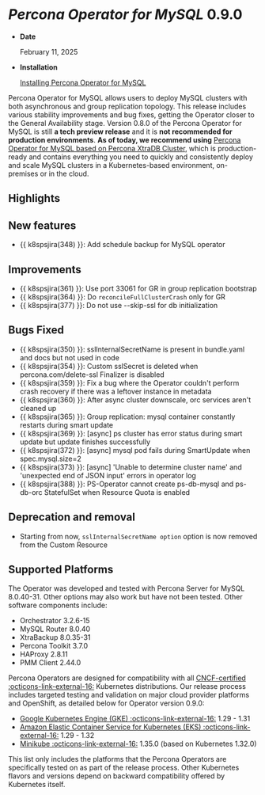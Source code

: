 # *Percona Operator for MySQL* 0.9.0

* **Date**

    February 11, 2025

* **Installation**

    [Installing Percona Operator for MySQL](../System-Requirements.md#installation-guidelines)

Percona Operator for MySQL allows users to deploy MySQL clusters with both asynchronous and group replication topology. This release includes various stability improvements and bug fixes, getting the Operator closer to the General Availability stage. Version 0.8.0 of the Percona Operator for MySQL is still **a tech preview release** and it is **not recommended for production environments**. **As of today, we recommend using** [Percona Operator for MySQL based on Percona XtraDB Cluster](https://docs.percona.com/percona-operator-for-mysql/pxc/index.html), which is production-ready and contains everything you need to quickly and consistently deploy and scale MySQL clusters in a Kubernetes-based environment, on-premises or in the cloud.

## Highlights



## New features

* {{ k8spsjira(348) }}: Add schedule backup for MySQL operator

## Improvements

* {{ k8spsjira(361) }}: Use port 33061 for GR in group replication bootstrap
* {{ k8spsjira(364) }}: Do `reconcileFullClusterCrash` only for GR
* {{ k8spsjira(377) }}: Do not use --skip-ssl for db initialization

## Bugs Fixed

* {{ k8spsjira(350) }}: sslInternalSecretName is present in bundle.yaml and docs but not used in code
* {{ k8spsjira(354) }}: Custom sslSecret is deleted when percona.com/delete-ssl Finalizer is disabled
* {{ k8spsjira(359) }}: Fix a bug where the Operator couldn't perform crash recovery if there was a leftover instance in metadata
* {{ k8spsjira(360) }}: After async cluster downscale, orc services aren't cleaned up
* {{ k8spsjira(365) }}: Group replication: mysql container constantly restarts during smart update
* {{ k8spsjira(369) }}: [async] ps cluster has error status during smart update but update finishes successfully
* {{ k8spsjira(372) }}: [async] mysql pod fails during SmartUpdate when spec.mysql.size=2
* {{ k8spsjira(373) }}: [async] 'Unable to determine cluster name' and 'unexpected end of JSON input' errors in operator log
* {{ k8spsjira(388) }}: PS-Operator cannot create ps-db-mysql and ps-db-orc StatefulSet when Resource Quota is enabled

## Deprecation and removal

* Starting from now, `sslInternalSecretName option` option is now removed from the Custom Resource

## Supported Platforms

The Operator was developed and tested with Percona Server for MySQL 8.0.40-31.
Other options may also work but have not been tested. Other software components include:

* Orchestrator 3.2.6-15
* MySQL Router 8.0.40
* XtraBackup 8.0.35-31
* Percona Toolkit 3.7.0
* HAProxy 2.8.11
* PMM Client 2.44.0

Percona Operators are designed for compatibility with all [CNCF-certified :octicons-link-external-16:](https://www.cncf.io/training/certification/software-conformance/) Kubernetes distributions. Our release process includes targeted testing and validation on major cloud provider platforms and OpenShift, as detailed below for Operator version 0.9.0:

* [Google Kubernetes Engine (GKE) :octicons-link-external-16:](https://cloud.google.com/kubernetes-engine) 1.29 - 1.31
* [Amazon Elastic Container Service for Kubernetes (EKS) :octicons-link-external-16:](https://aws.amazon.com) 1.29 - 1.32
* [Minikube :octicons-link-external-16:](https://minikube.sigs.k8s.io/docs/) 1.35.0 (based on Kubernetes 1.32.0)

This list only includes the platforms that the Percona Operators are specifically tested on as part of the release process. Other Kubernetes flavors and versions depend on backward compatibility offered by Kubernetes itself.
